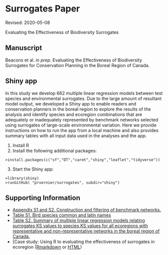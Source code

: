 # Surrogates Paper

Revised: 2020-05-08

Evaluating the Effectiveness of Biodiversity Surrogates

## Manuscript

Beacons et al. <i>in prep</i>. Evaluating the Effectiveness of Biodiversity Surrogates for Conservation Planning in the Boreal Region of Canada.

## Shiny app

In this study we develop 662 multiple linear regression models between test species and environmental surrogates. Due to the large amount of resultant model output, we developed a Shiny app to enable readers and conservation planners in the boreal region to explore the results of the analysis and identify species and ecoregion combinations that are adequately or inadequately represented by benchmark networks selected using surrogates of large-scale environmental variation. Here we provide instructions on how to run the app from a local machine and also provides summary tables with all input data used in the analyses and the app.

  1. Install R
  2. Install the following additional packages:

    >install.packages(c("sf","DT","caret","shiny","leaflet","tidyverse"))
  3. Start the Shiny app:

    >library(shiny)
    >runGitHub( "prvernier/surrogates", subdir="shiny")

## Supporting Information

* [Appendix S1 and S2. Construction and filtering of benchmark networks.](https://github.com/prvernier/surrogates/blob/master/supp_info/appendix_s1s2.md)
* [Table S1. Bird species common and latin names](https://github.com/prvernier/surrogates/blob/master/supp_info/table_s1.md)
* [Table S2. Summary of multiple linear regression models relating surrogates KS values to species KS values for all ecoregions with representative and non-representative networks in the boreal region of Canada.](https://github.com/prvernier/surrogates/blob/master/supp_info/table_s2.md)
* [Case study: Using R to evaluating the effectiveness of surrogates in ecoregion ([Rmarkdown](supp_info/case_study.Rmd) or [HTML](https://htmlpreview.github.io/?https://github.com/prvernier/surrogates/blob/master/supp_info/case_study.html))



